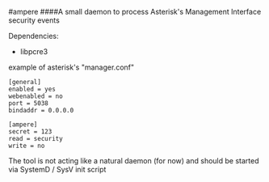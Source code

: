 #ampere
####A small daemon to process Asterisk's Management Interface security events

Dependencies:
- libpcre3

example of asterisk's "manager.conf"

```
[general]
enabled = yes
webenabled = no
port = 5038
bindaddr = 0.0.0.0

[ampere]
secret = 123
read = security
write = no
```

The tool is not acting like a natural daemon (for now) and should be started via SystemD / SysV init script

